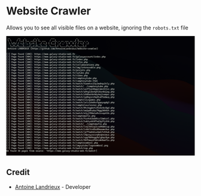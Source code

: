 
# Website Crawler

Allows you to see all visible files on a website, ignoring the `robots.txt` file

![image](resources/github/image.png)

## Credit

- [Antoine Landrieux](https://github.com/AntoineLandrieux) - Developer
